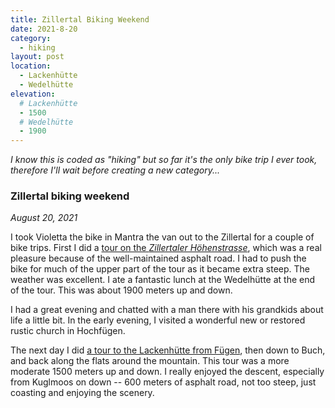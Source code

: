 ```yaml
---
title: Zillertal Biking Weekend
date: 2021-8-20
category:
  - hiking
layout: post
location:
  - Lackenhütte
  - Wedelhütte
elevation:
  # Lackenhütte
  - 1500
  # Wedelhütte
  - 1900
---
```


*I know this is coded as "hiking" but so far it's the only bike trip I ever took, therefore I'll wait
before creating a new category...*

### Zillertal biking weekend
_August 20, 2021_

I took Violetta the bike in Mantra the van out to the Zillertal for a couple of bike trips.
First I did a [tour on the *Zillertaler Höhenstrasse*](https://www.komoot.com/tour/460531859), which was a real pleasure because of the
well-maintained asphalt road. I had to push the bike for much of the upper part of the tour as it became extra steep.
The weather was excellent. I ate a fantastic lunch at the Wedelhütte at the end of the tour.
This was about 1900 meters up and down.

I had a great evening and chatted with a man there with his grandkids about life a little bit.
In the early evening, I visited a wonderful new or restored rustic church in Hochfügen.

The next day I did [a tour to the Lackenhütte from Fügen](https://www.komoot.com/tour/461772458), then down to Buch, and back along the flats around
the mountain. This tour was a more moderate 1500 meters up and down. I really enjoyed the descent, especially
from Kuglmoos on down -- 600 meters of asphalt road, not too steep, just coasting and enjoying the scenery.
